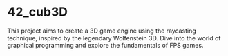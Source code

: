 # 42_cub3D
This project aims to create a 3D game engine using the raycasting technique, inspired by the legendary Wolfenstein 3D. Dive into the world of graphical programming and explore the fundamentals of FPS games.
